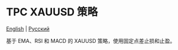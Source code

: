 # TPC XAUUSD 策略
[English](README.md) | [Русский](README_ru.md)

基于 EMA、RSI 和 MACD 的 XAUUSD 策略，使用固定点差止损和止盈。
